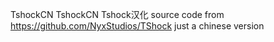 TshockCN 
TshockCN Tshock汉化
source code from https://github.com/NyxStudios/TShock
just a chinese version
